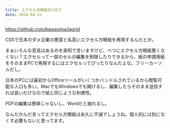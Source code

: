 ```yaml
---
title: エクセル方眼紙をCSSで
date: 2014-04-22
---
```


https://github.com/kawasima/jagrid

CSSで日本のダメ企業の悪習と名高いエクセル方眼紙を再現するんだとか。

まぁいろんな意見はあるのを承知で言いますけど、べつにエクセル方眼紙悪くなくない？エクセルって一部のセルの編集を制限したりできるから、紙の申請用紙をそのままPCで再現するにはエクセルってぴったりなんだよな。フリーカーソルだし。

日本のPCには最初からOfficeツールがいくつかバンドルされているから閲覧可能な人口も多い。MacでもWindowsでも開けるし、編集したらそのまま送信すれば良いだけなので紙と同じような利便性。

PDFの編集は簡単じゃないし、Wordだと崩れるし。

なんだかんだ言ってエクセル方眼紙は永久に不滅でしょうね。個人的には別になくす必要もないと思ってます。
